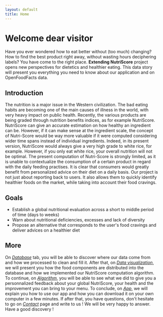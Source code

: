 ```yaml
---
layout: default
title: Home
---
```

# Welcome dear visitor
Have you ever wondered how to eat better without (too much) changing? How to find the best product right away, without wasting hours deciphering labels? You have come to the right place. __Extending NutriScore__ project opens new perspectives for dietetics and healthier eating. This data story will present you everything you need to know about our application and on OpenFoodFacts data. 

## Introduction
The nutrition is a major issue in the Western civilization. The bad eating habits are becoming one of the main causes of illness in the world, with very heavy impact on public health. Recently, the various products are being graded through nutrition benefits indices, as for example NutriScore. NutriScore can give an accurate estimation on how healthy an ingredient can be. However, if it can make sense at the ingredient scale, the concept of Nutri-Score would be way more valuable if it were computed considering wider time spans instead of individual ingredients. 
Indeed, in its present version, NutriScore would always give a very high grade to white rice, for example. However, if you only eat white rice, your overall nutrition will not be optimal. The present computation of Nutri-Score is strongly limited, as it is unable to contextualize the consumption of a certain product in regard with the daily feeding practises. It is clear that consumers would greatly benefit from personalized advice on their diet on a daily basis. Our project is not just about reporting back to users. It also allows them to quickly identify healthier foods on the market, while taking into account their food cravings.

## Goals
* Establish a global nutritional evaluation across a short to middle period of time (days to weeks)
* Warn about nutritional deficiencies, excesses and lack of diversity
* Propose an alternative that corresponds to the user's food cravings and deliver advices on a healthier diet

## More
On <a href="./database.html">_Database_</a> tab, you will be able to discover where our data come from and how we processed to clean and fill it. After that, on <a href="./Milestone_2.html">_Data visualization_</a>, we will present you how the food components are distributed into the database and how we implemented our NutriScore computation algorithm. To continue, on <a href="./algo.html">_Algorithm_</a>, you will be able to see what we did to give you a personnalized feedback about your global NutriScore, your health and the improvement you can bring to your menu. To conclude, on <a href="./app.html">_App_</a>, we will explain you how to use our app and how you can download it on your own computer in a few minutes. If after that, you have questions, don't hesitate to go on <a href="./contact.html">_Contact_</a> page and write to us ! We will be very happy to answer. Have a good discovery !
